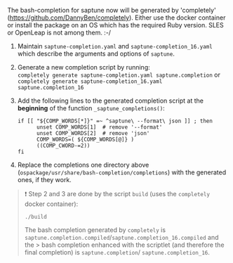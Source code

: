 The bash-completion for saptune now will be generated by 'completely' (https://github.com/DannyBen/completely).
Either use the docker container or install the package on an OS which has the required Ruby version. 
SLES or OpenLeap is not among them. :-/


1. Maintain `saptune-completion.yaml` and  `saptune-completion_16.yaml` which describe the arguments and options of `saptune`.

2. Generate a new completion script by running: \
   `completely generate saptune-completion.yaml saptune.completion` or `completely generate saptune-completion_16.yaml saptune.completion_16`

3. Add the following lines to the generated completion script at the **beginning** of the function `_saptune_completions()`:

      ```
      if [[ "${COMP_WORDS[*]}" =~ ^saptune\ --format\ json ]] ; then
            unset COMP_WORDS[1]  # remove '--format'
            unset COMP_WORDS[2]  # remove 'json'
            COMP_WORDS=( ${COMP_WORDS[@]} )
            ((COMP_CWORD-=2))
      fi
      ```

4. Replace the completions one directory above (`ospackage/usr/share/bash-completion/completions`) with the generated ones, if they work.

> :exclamation:
> Step 2 and 3 are done by the script `build` (uses the `completely` docker container):
>
>
> ```
> ./build
> ```  
> 
> The bash completion generated by `completely` is `saptune.completion.compiled`/`saptune.completion_16.compiled` 
> and the > bash completion enhanced with the scriptlet (and therefore the final completion) is `saptune.completion`/
> `saptune.completion_16`.
